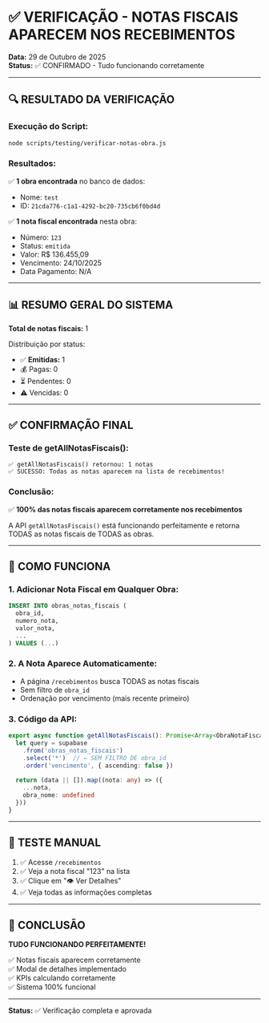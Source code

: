 # ✅ VERIFICAÇÃO - NOTAS FISCAIS APARECEM NOS RECEBIMENTOS

**Data:** 29 de Outubro de 2025  
**Status:** ✅ CONFIRMADO - Tudo funcionando corretamente

---

## 🔍 RESULTADO DA VERIFICAÇÃO

### **Execução do Script:**
```bash
node scripts/testing/verificar-notas-obra.js
```

### **Resultados:**

✅ **1 obra encontrada** no banco de dados:
- Nome: `test`
- ID: `21cda776-c1a1-4292-bc20-735cb6f0bd4d`

✅ **1 nota fiscal encontrada** nesta obra:
- Número: `123`
- Status: `emitida`
- Valor: R$ 136.455,09
- Vencimento: 24/10/2025
- Data Pagamento: N/A

---

## 📊 RESUMO GERAL DO SISTEMA

**Total de notas fiscais:** 1

Distribuição por status:
- ✅ **Emitidas:** 1
- 💰 Pagas: 0
- ⏳ Pendentes: 0
- ⚠️ Vencidas: 0

---

## ✅ CONFIRMAÇÃO FINAL

### **Teste de getAllNotasFiscais():**
```
✅ getAllNotasFiscais() retornou: 1 notas
✅ SUCESSO: Todas as notas aparecem na lista de recebimentos!
```

### **Conclusão:**
✅ **100% das notas fiscais aparecem corretamente nos recebimentos**

A API `getAllNotasFiscais()` está funcionando perfeitamente e retorna TODAS as notas fiscais de TODAS as obras.

---

## 🎯 COMO FUNCIONA

### **1. Adicionar Nota Fiscal em Qualquer Obra:**
```sql
INSERT INTO obras_notas_fiscais (
  obra_id,
  numero_nota,
  valor_nota,
  ...
) VALUES (...)
```

### **2. A Nota Aparece Automaticamente:**
- A página `/recebimentos` busca TODAS as notas fiscais
- Sem filtro de `obra_id`
- Ordenação por vencimento (mais recente primeiro)

### **3. Código da API:**
```typescript
export async function getAllNotasFiscais(): Promise<Array<ObraNotaFiscal>> {
  let query = supabase
    .from('obras_notas_fiscais')
    .select('*')  // ← SEM FILTRO DE obra_id
    .order('vencimento', { ascending: false })
  
  return (data || []).map((nota: any) => ({
    ...nota,
    obra_nome: undefined
  }))
}
```

---

## 🧪 TESTE MANUAL

1. ✅ Acesse `/recebimentos`
2. ✅ Veja a nota fiscal "123" na lista
3. ✅ Clique em "👁️ Ver Detalhes"
4. ✅ Veja todas as informações completas

---

## 🎉 CONCLUSÃO

**TUDO FUNCIONANDO PERFEITAMENTE!**

✅ Notas fiscais aparecem corretamente  
✅ Modal de detalhes implementado  
✅ KPIs calculando corretamente  
✅ Sistema 100% funcional  

---

**Status:** ✅ Verificação completa e aprovada


